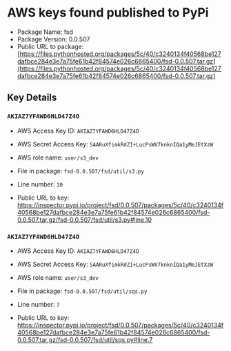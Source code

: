 # AWS keys found published to PyPi

* Package Name: fsd
* Package Version: 0.0.507
* Public URL to package: [https://files.pythonhosted.org/packages/5c/40/c3240134f40568be127dafbce284e3e7a75fe61b42f84574e026c6865400/fsd-0.0.507.tar.gz](https://files.pythonhosted.org/packages/5c/40/c3240134f40568be127dafbce284e3e7a75fe61b42f84574e026c6865400/fsd-0.0.507.tar.gz)

## Key Details

### `AKIAZ7YFAWD6HLD47Z4O`

* AWS Access Key ID: `AKIAZ7YFAWD6HLD47Z4O`
* AWS Secret Access Key: `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` 
* AWS role name: `user/s3_dev`
* File in package: `fsd-0.0.507/fsd/util/s3.py`
* Line number: `10`

* Public URL to key: https://inspector.pypi.io/project/fsd/0.0.507/packages/5c/40/c3240134f40568be127dafbce284e3e7a75fe61b42f84574e026c6865400/fsd-0.0.507.tar.gz/fsd-0.0.507/fsd/util/s3.py#line.10



### `AKIAZ7YFAWD6HLD47Z4O`

* AWS Access Key ID: `AKIAZ7YFAWD6HLD47Z4O`
* AWS Secret Access Key: `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` 
* AWS role name: `user/s3_dev`
* File in package: `fsd-0.0.507/fsd/util/sqs.py`
* Line number: `7`

* Public URL to key: https://inspector.pypi.io/project/fsd/0.0.507/packages/5c/40/c3240134f40568be127dafbce284e3e7a75fe61b42f84574e026c6865400/fsd-0.0.507.tar.gz/fsd-0.0.507/fsd/util/sqs.py#line.7


